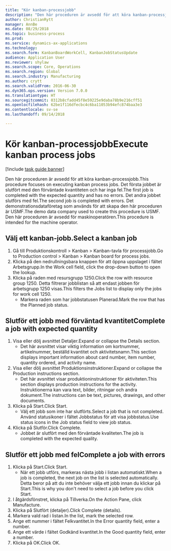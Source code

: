 ```yaml
--- 
title: "Kör kanban-processjobb"
description: "Den här proceduren är avsedd för att köra kanban-processjobb."
author: ChristianRytt
manager: AnnBe
ms.date: 08/29/2018
ms.topic: business-process
ms.prod: 
ms.service: dynamics-ax-applications
ms.technology: 
ms.search.form: KanbanBoardWorkCell, KanbanJobStatusUpdate
audience: Application User
ms.reviewer: shylaw
ms.search.scope: Core, Operations
ms.search.region: Global
ms.search.industry: Manufacturing
ms.author: crytt
ms.search.validFrom: 2016-06-30
ms.dyn365.ops.version: Version 7.0.0
ms.translationtype: HT
ms.sourcegitcommit: 0312b8cfadd45f8e59225e9daba78b9e216cff51
ms.openlocfilehash: 62be1f116dfecbc4c6ba11053b94efc874baa3e3
ms.contentlocale: sv-se
ms.lasthandoff: 09/14/2018

---
```

# <a name="execute-kanban-process-jobs"></a><span data-ttu-id="5be48-103">Kör kanban-processjobb</span><span class="sxs-lookup"><span data-stu-id="5be48-103">Execute kanban process jobs</span></span>

[!include [task guide banner](../../includes/task-guide-banner.md)]

<span data-ttu-id="5be48-104">Den här proceduren är avsedd för att köra kanban-processjobb.</span><span class="sxs-lookup"><span data-stu-id="5be48-104">This procedure focuses on executing kanban process jobs.</span></span> <span data-ttu-id="5be48-105">Det första jobbet är slutfört med den förväntade kvantiteten och har inga fel.</span><span class="sxs-lookup"><span data-stu-id="5be48-105">The first job is completed with the expected quantity and has no errors.</span></span> <span data-ttu-id="5be48-106">Det andra jobbet slutförs med fel.</span><span class="sxs-lookup"><span data-stu-id="5be48-106">The second job is completed with errors.</span></span> <span data-ttu-id="5be48-107">Det demonstrationsdataföretag som används för att skapa den här proceduren är USMF.</span><span class="sxs-lookup"><span data-stu-id="5be48-107">The demo data company used to create this procedure is USMF.</span></span> <span data-ttu-id="5be48-108">Den här proceduren är avsedd för maskinoperatören.</span><span class="sxs-lookup"><span data-stu-id="5be48-108">This procedure is intended for the machine operator.</span></span>


## <a name="select-a-kanban-job"></a><span data-ttu-id="5be48-109">Välj ett kanban-jobb.</span><span class="sxs-lookup"><span data-stu-id="5be48-109">Select a kanban job</span></span>
1. <span data-ttu-id="5be48-110">Gå till Produktionskontroll > Kanban > Kanban-tavla för processjobb.</span><span class="sxs-lookup"><span data-stu-id="5be48-110">Go to Production control > Kanban > Kanban board for process jobs.</span></span>
2. <span data-ttu-id="5be48-111">Klicka på den nedrullningsbara knappen för att öppna uppslaget i fältet Arbetsgrupp.</span><span class="sxs-lookup"><span data-stu-id="5be48-111">In the Work cell field, click the drop-down button to open the lookup.</span></span>
3. <span data-ttu-id="5be48-112">Klicka på raden med resursgrupp 1250.</span><span class="sxs-lookup"><span data-stu-id="5be48-112">Click the row with resource group 1250.</span></span> <span data-ttu-id="5be48-113">Detta filtrerar jobblistan så att endast jobben för arbetsgrupp 1250 visas.</span><span class="sxs-lookup"><span data-stu-id="5be48-113">This filters the Jobs list to display only the jobs for work cell 1250.</span></span>
    * <span data-ttu-id="5be48-114">Markera raden som har jobbstatusen Planerad.</span><span class="sxs-lookup"><span data-stu-id="5be48-114">Mark the row that has the Planned job status.</span></span>  

## <a name="complete-a-job-with-expected-quantity"></a><span data-ttu-id="5be48-115">Slutför ett jobb med förväntad kvantitet</span><span class="sxs-lookup"><span data-stu-id="5be48-115">Complete a job with expected quantity</span></span>
1. <span data-ttu-id="5be48-116">Visa eller dölj avsnittet Detaljer.</span><span class="sxs-lookup"><span data-stu-id="5be48-116">Expand or collapse the Details section.</span></span>
    * <span data-ttu-id="5be48-117">Det här avsnittet visar viktig information om kortnummer, artikelnummer, beställd kvantitet och aktivitetsnamn.</span><span class="sxs-lookup"><span data-stu-id="5be48-117">This section displays important information about card number, item number, quantity ordered, and activity name.</span></span>  
2. <span data-ttu-id="5be48-118">Visa eller dölj avsnittet Produktionsinstruktioner.</span><span class="sxs-lookup"><span data-stu-id="5be48-118">Expand or collapse the Production instructions section.</span></span>
    * <span data-ttu-id="5be48-119">Det här avsnittet visar produktioninstruktioner för aktiviteten.</span><span class="sxs-lookup"><span data-stu-id="5be48-119">This section displays production instructions for the activity.</span></span> <span data-ttu-id="5be48-120">Instruktionerna kan vara text, bilder, ritningar och andra dokument.</span><span class="sxs-lookup"><span data-stu-id="5be48-120">The instructions can be text, pictures, drawings, and other documents.</span></span>  
3. <span data-ttu-id="5be48-121">Klicka på Start.</span><span class="sxs-lookup"><span data-stu-id="5be48-121">Click Start.</span></span>
    * <span data-ttu-id="5be48-122">Välj ett jobb som inte har slutförts.</span><span class="sxs-lookup"><span data-stu-id="5be48-122">Select a job that is not completed.</span></span> <span data-ttu-id="5be48-123">Använd statusikoner i fältet Jobbstatus för att visa jobbstatus.</span><span class="sxs-lookup"><span data-stu-id="5be48-123">Use status icons in the Job status field to view job status.</span></span>      
4. <span data-ttu-id="5be48-124">Klicka på Slutför.</span><span class="sxs-lookup"><span data-stu-id="5be48-124">Click Complete.</span></span>
    * <span data-ttu-id="5be48-125">Jobbet är slutfört med den förväntade kvaliteten.</span><span class="sxs-lookup"><span data-stu-id="5be48-125">The job is completed with the expected quality.</span></span>  

## <a name="complete-a-job-with-errors"></a><span data-ttu-id="5be48-126">Slutför ett jobb med fel</span><span class="sxs-lookup"><span data-stu-id="5be48-126">Complete a job with errors</span></span>
1. <span data-ttu-id="5be48-127">Klicka på Start.</span><span class="sxs-lookup"><span data-stu-id="5be48-127">Click Start.</span></span>
    * <span data-ttu-id="5be48-128">När ett jobb utförs, markeras nästa jobb i listan automatiskt.</span><span class="sxs-lookup"><span data-stu-id="5be48-128">When a job is completed, the next job on the list is selected automatically.</span></span> <span data-ttu-id="5be48-129">Detta beror på att du inte behöver välja ett jobb innan du klickar på Start.</span><span class="sxs-lookup"><span data-stu-id="5be48-129">This is why you don't need to select a job before you click Start.</span></span>  
2. <span data-ttu-id="5be48-130">I åtgärdsfönstret, klicka på Tillverka.</span><span class="sxs-lookup"><span data-stu-id="5be48-130">On the Action Pane, click Manufacture.</span></span>
3. <span data-ttu-id="5be48-131">Klicka på Slutfört (detaljer).</span><span class="sxs-lookup"><span data-stu-id="5be48-131">Click Complete (details).</span></span>
4. <span data-ttu-id="5be48-132">Markera vald rad i listan.</span><span class="sxs-lookup"><span data-stu-id="5be48-132">In the list, mark the selected row.</span></span>
5. <span data-ttu-id="5be48-133">Ange ett nummer i fältet Felkvantitet.</span><span class="sxs-lookup"><span data-stu-id="5be48-133">In the Error quantity field, enter a number.</span></span>
6. <span data-ttu-id="5be48-134">Ange ett värde i fältet Godkänd kvantitet.</span><span class="sxs-lookup"><span data-stu-id="5be48-134">In the Good quantity field, enter a number.</span></span>
7. <span data-ttu-id="5be48-135">Klicka på OK.</span><span class="sxs-lookup"><span data-stu-id="5be48-135">Click OK.</span></span>


